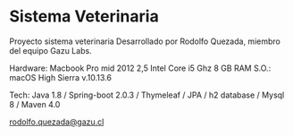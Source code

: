 # Sistema Veterinaria
Proyecto sistema veterinaria
Desarrollado por Rodolfo Quezada, miembro del equipo Gazu Labs. 

Hardware: Macbook Pro mid 2012 2,5 Intel Core i5 Ghz 8 GB RAM
S.O.: macOS High Sierra v.10.13.6

Tech: Java 1.8 / Spring-boot 2.0.3 / Thymeleaf / JPA / h2 database / Mysql 8 / Maven 4.0 


rodolfo.quezada@gazu.cl 

